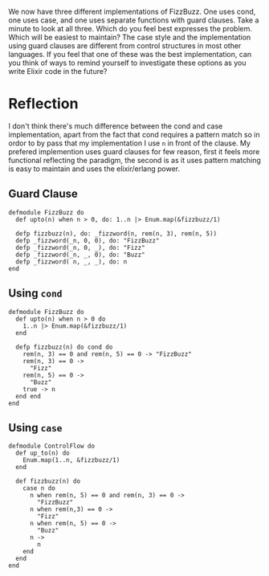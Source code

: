 We now have three different implementations of FizzBuzz. One uses cond, one uses case, and one uses separate functions with guard clauses.
Take a minute to look at all three. Which do you feel best expresses the problem. Which will be easiest to maintain?
The case style and the implementation using guard clauses are different from control structures in most other languages. If you feel that one of these was the best implementation, can you think of ways to remind yourself to investigate these options as you write Elixir code in the future?

# Reflection

I don't think there's much difference between the cond and case implementation, apart from the fact that cond requires a pattern match so in ordor to by pass that my implementation I use `n` in front of the clause.
My prefered implemention uses guard clauses for few reason, first it feels more functional reflecting the paradigm, the second is as it uses pattern matching is easy to maintain and uses the elixir/erlang power.


## Guard Clause

```
defmodule FizzBuzz do
  def upto(n) when n > 0, do: 1..n |> Enum.map(&fizzbuzz/1)

  defp fizzbuzz(n), do: _fizzword(n, rem(n, 3), rem(n, 5))
  defp _fizzword(_n, 0, 0), do: "FizzBuzz"
  defp _fizzword(_n, 0, _), do: "Fizz"
  defp _fizzword(_n, _, 0), do: "Buzz"
  defp _fizzword( n, _, _), do: n
end
```

## Using `cond`


```
defmodule FizzBuzz do
  def upto(n) when n > 0 do
    1..n |> Enum.map(&fizzbuzz/1)
  end

  defp fizzbuzz(n) do cond do
    rem(n, 3) == 0 and rem(n, 5) == 0 -> "FizzBuzz"
    rem(n, 3) == 0 ->
      "Fizz"
    rem(n, 5) == 0 ->
      "Buzz"
    true -> n
  end end
end
```

## Using `case`

```
defmodule ControlFlow do
  def up_to(n) do
    Enum.map(1..n, &fizzbuzz/1)
  end

  def fizzbuzz(n) do
    case n do
      n when rem(n, 5) == 0 and rem(n, 3) == 0 ->
        "FizzBuzz"
      n when rem(n,3) == 0 ->
        "Fizz"
      n when rem(n, 5) == 0 ->
        "Buzz"
      n ->
        n
    end
  end
end
```
